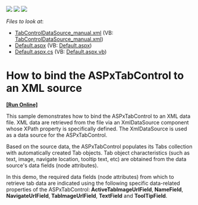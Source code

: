 <!-- default badges list -->
![](https://img.shields.io/endpoint?url=https://codecentral.devexpress.com/api/v1/VersionRange/128563701/10.1.4%2B)
[![](https://img.shields.io/badge/Open_in_DevExpress_Support_Center-FF7200?style=flat-square&logo=DevExpress&logoColor=white)](https://supportcenter.devexpress.com/ticket/details/E2220)
[![](https://img.shields.io/badge/📖_How_to_use_DevExpress_Examples-e9f6fc?style=flat-square)](https://docs.devexpress.com/GeneralInformation/403183)
<!-- default badges end -->
<!-- default file list -->
*Files to look at*:

* [TabControlDataSource_manual.xml](./CS/WebSite/App_Data/TabControlDataSource_manual.xml) (VB: [TabControlDataSource_manual.xml](./VB/WebSite/App_Data/TabControlDataSource_manual.xml))
* [Default.aspx](./CS/WebSite/Default.aspx) (VB: [Default.aspx](./VB/WebSite/Default.aspx))
* [Default.aspx.cs](./CS/WebSite/Default.aspx.cs) (VB: [Default.aspx.vb](./VB/WebSite/Default.aspx.vb))
<!-- default file list end -->
# How to bind the ASPxTabControl to an XML source
<!-- run online -->
**[[Run Online]](https://codecentral.devexpress.com/e2220/)**
<!-- run online end -->


<p>This sample demonstrates how to bind the ASPxTabControl to an XML data file. XML data are retrieved from the file via an XmlDataSource component whose XPath property is specifically defined. The XmlDataSource is used as a data source for the ASPxTabControl.</p><p>Based on the source data, the ASPxTabControl populates its Tabs collection with automatically created Tab objects. Tab object characteristics (such as text, image, navigate location, tooltip text, etc) are obtained from the data source's data fields (node attributes).</p><p>In this demo, the required data fields (node attributes) from which to retrieve tab data are indicated using the following specific data-related properties of the ASPxTabControl:<strong> ActiveTabImageUrlField</strong>,<strong> NameField</strong>,<strong> NavigateUrlField</strong>,<strong> TabImageUrlField</strong>, <strong>TextField</strong> and <strong>ToolTipField</strong>.</p>

<br/>



